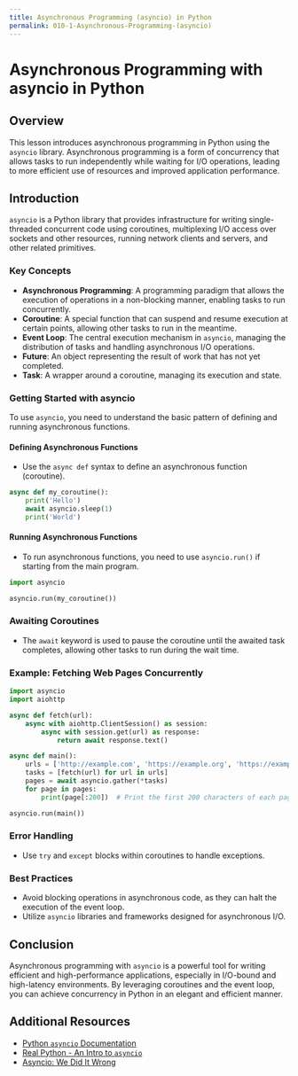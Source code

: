 ```yaml
---
title: Asynchronous Programming (asyncio) in Python
permalink: 010-1-Asynchronous-Programming-(asyncio)
---
```


# Asynchronous Programming with asyncio in Python

## Overview
This lesson introduces asynchronous programming in Python using the `asyncio` library. Asynchronous programming is a form of concurrency that allows tasks to run independently while waiting for I/O operations, leading to more efficient use of resources and improved application performance.

## Introduction

`asyncio` is a Python library that provides infrastructure for writing single-threaded concurrent code using coroutines, multiplexing I/O access over sockets and other resources, running network clients and servers, and other related primitives.

### Key Concepts

- **Asynchronous Programming**: A programming paradigm that allows the execution of operations in a non-blocking manner, enabling tasks to run concurrently.
- **Coroutine**: A special function that can suspend and resume execution at certain points, allowing other tasks to run in the meantime.
- **Event Loop**: The central execution mechanism in `asyncio`, managing the distribution of tasks and handling asynchronous I/O operations.
- **Future**: An object representing the result of work that has not yet completed.
- **Task**: A wrapper around a coroutine, managing its execution and state.

### Getting Started with asyncio

To use `asyncio`, you need to understand the basic pattern of defining and running asynchronous functions.

#### Defining Asynchronous Functions

- Use the `async def` syntax to define an asynchronous function (coroutine).

```python
async def my_coroutine():
    print('Hello')
    await asyncio.sleep(1)
    print('World')
```

#### Running Asynchronous Functions

- To run asynchronous functions, you need to use `asyncio.run()` if starting from the main program.

```python
import asyncio

asyncio.run(my_coroutine())
```

### Awaiting Coroutines

- The `await` keyword is used to pause the coroutine until the awaited task completes, allowing other tasks to run during the wait time.

### Example: Fetching Web Pages Concurrently

```python
import asyncio
import aiohttp

async def fetch(url):
    async with aiohttp.ClientSession() as session:
        async with session.get(url) as response:
            return await response.text()

async def main():
    urls = ['http://example.com', 'https://example.org', 'https://example.net']
    tasks = [fetch(url) for url in urls]
    pages = await asyncio.gather(*tasks)
    for page in pages:
        print(page[:200])  # Print the first 200 characters of each page

asyncio.run(main())
```

### Error Handling

- Use `try` and `except` blocks within coroutines to handle exceptions.

### Best Practices

- Avoid blocking operations in asynchronous code, as they can halt the execution of the event loop.
- Utilize `asyncio` libraries and frameworks designed for asynchronous I/O.

## Conclusion

Asynchronous programming with `asyncio` is a powerful tool for writing efficient and high-performance applications, especially in I/O-bound and high-latency environments. By leveraging coroutines and the event loop, you can achieve concurrency in Python in an elegant and efficient manner.

## Additional Resources

- [Python `asyncio` Documentation](https://docs.python.org/3/library/asyncio.html)
- [Real Python - An Intro to `asyncio`](https://realpython.com/async-io-python/)
- [Asyncio: We Did It Wrong](https://www.roguelynn.com/words/asyncio-we-did-it-wrong/)
